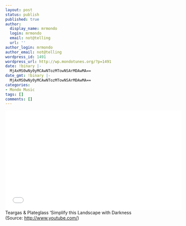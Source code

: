 ```yaml
---
layout: post
status: publish
published: true
author:
  display_name: mrmondo
  login: mrmondo
  email: not@telling
  url: ''
author_login: mrmondo
author_email: not@telling
wordpress_id: 1491
wordpress_url: http://wp.mondotunes.org/?p=1491
date: !binary |-
  MjAxMS0wNy0yMCAwNTozMTowNSArMDAwMA==
date_gmt: !binary |-
  MjAxMS0wNy0yMCAwNTozMTowNSArMDAwMA==
categories:
- Mondo Music
tags: []
comments: []
---
```

<iframe width="560" height="315" src="//www.youtube.com/embed/ImUCgfvEvAs" frameborder="0"> </iframe>
Teargas &amp; Plateglass &#8216;Simplify this Landscape with Darkness
<div class="attribution">(<span>Source:</span> <a href="http://www.youtube.com/">http://www.youtube.com/</a>)</div>

